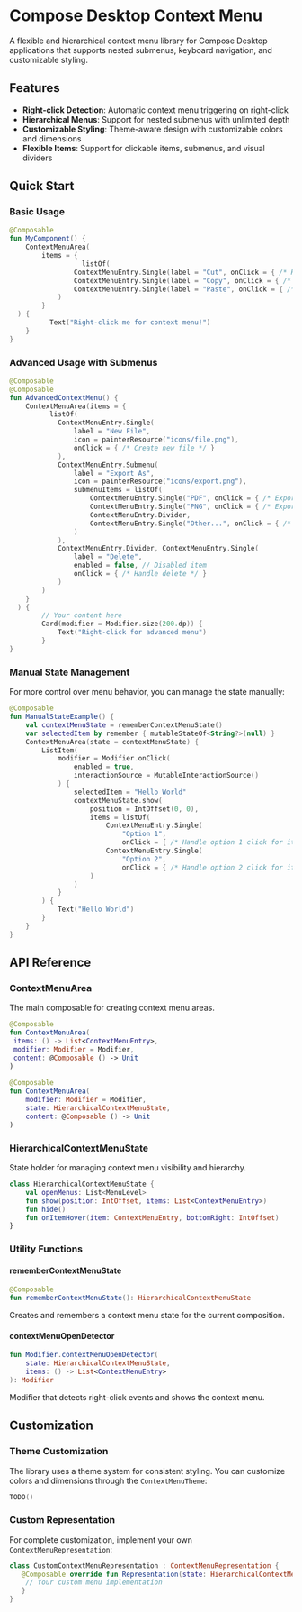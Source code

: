 # Compose Desktop Context Menu
  
A flexible and hierarchical context menu library for Compose Desktop applications that supports nested submenus, keyboard navigation, and customizable styling.  
  
## Features  
  
- **Right-click Detection**: Automatic context menu triggering on right-click  
- **Hierarchical Menus**: Support for nested submenus with unlimited depth  
- **Customizable Styling**: Theme-aware design with customizable colors and dimensions  
- **Flexible Items**: Support for clickable items, submenus, and visual dividers  
  
## Quick Start  
  
### Basic Usage  
  
```kotlin  
@Composable  
fun MyComponent() {  
    ContextMenuArea(  
        items = {  
			      listOf(  
                ContextMenuEntry.Single(label = "Cut", onClick = { /* Handle cut */ }),  
                ContextMenuEntry.Single(label = "Copy", onClick = { /* Handle copy */ }),  
                ContextMenuEntry.Single(label = "Paste", onClick = { /* Handle paste */ })  
            )  
        }  
  ) {  
		  Text("Right-click me for context menu!")  
    }  
}
```  
  
### Advanced Usage with Submenus  
  
```kotlin  
@Composable  
@Composable  
fun AdvancedContextMenu() {  
    ContextMenuArea(items = {  
		  listOf(  
            ContextMenuEntry.Single(  
                label = "New File",  
                icon = painterResource("icons/file.png"),  
                onClick = { /* Create new file */ }  
            ),  
            ContextMenuEntry.Submenu(  
                label = "Export As",  
                icon = painterResource("icons/export.png"),  
                submenuItems = listOf(  
                    ContextMenuEntry.Single("PDF", onClick = { /* Export as PDF */ }),  
                    ContextMenuEntry.Single("PNG", onClick = { /* Export as PNG */ }),  
                    ContextMenuEntry.Divider,  
                    ContextMenuEntry.Single("Other...", onClick = { /* Show export dialog */ })  
                )  
            ),  
            ContextMenuEntry.Divider, ContextMenuEntry.Single(  
                label = "Delete",  
                enabled = false, // Disabled item  
                onClick = { /* Handle delete */ }    
            )  
        )  
    }  
  ) {  
        // Your content here
		Card(modifier = Modifier.size(200.dp)) {    
	        Text("Right-click for advanced menu")  
	    }  
} 
```  
  
### Manual State Management  
  
For more control over menu behavior, you can manage the state manually:  
  
```kotlin  
@Composable
fun ManualStateExample() {
    val contextMenuState = rememberContextMenuState()
    var selectedItem by remember { mutableStateOf<String?>(null) }
    ContextMenuArea(state = contextMenuState) {
        ListItem(
            modifier = Modifier.onClick(
                enabled = true,
                interactionSource = MutableInteractionSource()
            ) {
                selectedItem = "Hello World"
                contextMenuState.show(
                    position = IntOffset(0, 0),
                    items = listOf(
                        ContextMenuEntry.Single(
                            "Option 1",
                            onClick = { /* Handle option 1 click for item */ }),
                        ContextMenuEntry.Single(
                            "Option 2",
                            onClick = { /* Handle option 2 click for item. */ })
                    )
                )
            }
        ) {
            Text("Hello World")
        }
    }
}
```  
  
## API Reference  
  
### ContextMenuArea  
  
The main composable for creating context menu areas.  
  
```kotlin  
@Composable  
fun ContextMenuArea(  
 items: () -> List<ContextMenuEntry>,
 modifier: Modifier = Modifier,
 content: @Composable () -> Unit
)  
  
@Composable
fun ContextMenuArea(
    modifier: Modifier = Modifier,
    state: HierarchicalContextMenuState,
    content: @Composable () -> Unit
)
```  
  
### HierarchicalContextMenuState  
  
State holder for managing context menu visibility and hierarchy.  
  
```kotlin  
class HierarchicalContextMenuState {  
	val openMenus: List<MenuLevel>
 	fun show(position: IntOffset, items: List<ContextMenuEntry>)  
 	fun hide()
 	fun onItemHover(item: ContextMenuEntry, bottomRight: IntOffset)
}  
```  

### Utility Functions  
  
#### rememberContextMenuState  
```kotlin  
@Composable  
fun rememberContextMenuState(): HierarchicalContextMenuState  
```  
Creates and remembers a context menu state for the current composition.  
  
#### contextMenuOpenDetector  
```kotlin  
fun Modifier.contextMenuOpenDetector(  
	state: HierarchicalContextMenuState,
	items: () -> List<ContextMenuEntry>
): Modifier  
```  
Modifier that detects right-click events and shows the context menu.  
  
## Customization  
  
### Theme Customization  
  
The library uses a theme system for consistent styling. You can customize colors and dimensions through the `ContextMenuTheme`:  
  
```kotlin
TODO()
```
  
### Custom Representation  
  
For complete customization, implement your own `ContextMenuRepresentation`:  
  
```kotlin  
class CustomContextMenuRepresentation : ContextMenuRepresentation {  
   @Composable override fun Representation(state: HierarchicalContextMenuState) {
    // Your custom menu implementation
   }
}  
```
